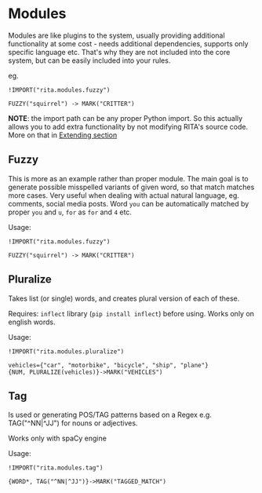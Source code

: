 # Modules

Modules are like plugins to the system, usually providing additional functionality at some cost - needs additional dependencies, supports only specific language etc.
That's why they are not included into the core system, but can be easily included into your rules.

eg.
```
!IMPORT("rita.modules.fuzzy")

FUZZY("squirrel") -> MARK("CRITTER")
```

**NOTE**: the import path can be any proper Python import. So this actually allows you to add extra functionality by not modifying RITA's source code.
More on that in [Extending section](./extend.md)

## Fuzzy

This is more as an example rather than proper module. The main goal is to generate possible misspelled variants of given word, so that match matches more cases. 
Very useful when dealing with actual natural language, eg. comments, social media posts. Word `you` can be automatically matched by proper `you` and `u`, `for` as `for` and `4` etc.

Usage:
```
!IMPORT("rita.modules.fuzzy")

FUZZY("squirrel") -> MARK("CRITTER")
```

## Pluralize

Takes list (or single) words, and creates plural version of each of these.

Requires: `inflect` library (`pip install inflect`) before using. Works only on english words.

Usage:

```
!IMPORT("rita.modules.pluralize")

vehicles={"car", "motorbike", "bicycle", "ship", "plane"}
{NUM, PLURALIZE(vehicles)}->MARK("VEHICLES")
```

## Tag

Is used or generating POS/TAG patterns based on a Regex
e.g. TAG("^NN|^JJ") for nouns or adjectives.

Works only with spaCy engine

Usage:

```
!IMPORT("rita.modules.tag")

{WORD*, TAG("^NN|^JJ")}->MARK("TAGGED_MATCH")
```